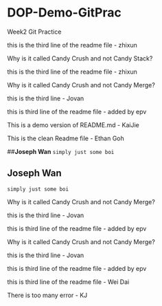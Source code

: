 # DOP-Demo-GitPrac

Week2 Git Practice

this is the third line of the readme file - zhixun

Why is it called Candy Crush and not Candy Stack?

this is the third line of the readme file - zhixun

Why is it called Candy Crush and not Candy Merge?

this is the third line - Jovan

this is third line of the readme file - added by epv

This is a demo version of README.md - KaiJie

This is the clean Readme file - Ethan Goh

##<strong>Joseph Wan</strong>
`simply just some boi`

## <strong>Joseph Wan</strong>

`simply just some boi`

Why is it called Candy Crush and not Candy Merge?

this is the third line - Jovan

this is third line of the readme file - added by epv

Why is it called Candy Crush and not Candy Merge?

this is the third line - Jovan

this is third line of the readme file - added by epv

this is third line of the readme file - Wei Dai

There is too many error - KJ
